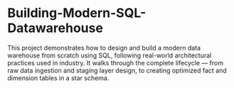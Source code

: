 # Building-Modern-SQL-Datawarehouse
This project demonstrates how to design and build a modern data warehouse from scratch using SQL, following real-world architectural practices used in industry.  It walks through the complete lifecycle — from raw data ingestion and staging layer design, to creating optimized fact and dimension tables in a star schema.

